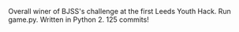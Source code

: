 Overall winer of BJSS's challenge at the first Leeds Youth Hack.
Run game.py.
Written in Python 2.
125 commits!
